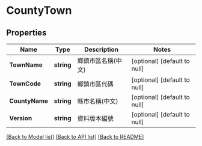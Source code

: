 # CountyTown

## Properties
Name | Type | Description | Notes
------------ | ------------- | ------------- | -------------
**TownName** | **string** | 鄉鎮市區名稱(中文) | [optional] [default to null]
**TownCode** | **string** | 鄉鎮市區代碼 | [optional] [default to null]
**CountyName** | **string** | 縣市名稱(中文) | [optional] [default to null]
**Version** | **string** | 資料版本編號 | [optional] [default to null]

[[Back to Model list]](../README.md#documentation-for-models) [[Back to API list]](../README.md#documentation-for-api-endpoints) [[Back to README]](../README.md)

